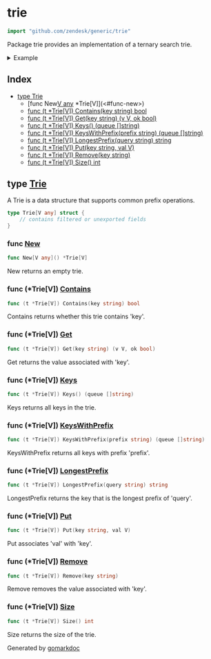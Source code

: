 <!-- Code generated by gomarkdoc. DO NOT EDIT -->

# trie

```go
import "github.com/zendesk/generic/trie"
```

Package trie provides an implementation of a ternary search trie\.

<details><summary>Example</summary>
<p>

```go
package main

import (
	"fmt"
	"github.com/zendesk/generic/trie"
)

func main() {
	tr := trie.New[int]()
	tr.Put("foo", 1)
	tr.Put("fo", 2)
	tr.Put("bar", 3)

	fmt.Println(tr.Contains("f"))
	fmt.Println(tr.KeysWithPrefix(""))
	fmt.Println(tr.KeysWithPrefix("f"))
}
```

#### Output

```
false
[bar fo foo]
[fo foo]
```

</p>
</details>

## Index

- [type Trie](<#type-trie>)
  - [func New[V any]() *Trie[V]](<#func-new>)
  - [func (t *Trie[V]) Contains(key string) bool](<#func-triev-contains>)
  - [func (t *Trie[V]) Get(key string) (v V, ok bool)](<#func-triev-get>)
  - [func (t *Trie[V]) Keys() (queue []string)](<#func-triev-keys>)
  - [func (t *Trie[V]) KeysWithPrefix(prefix string) (queue []string)](<#func-triev-keyswithprefix>)
  - [func (t *Trie[V]) LongestPrefix(query string) string](<#func-triev-longestprefix>)
  - [func (t *Trie[V]) Put(key string, val V)](<#func-triev-put>)
  - [func (t *Trie[V]) Remove(key string)](<#func-triev-remove>)
  - [func (t *Trie[V]) Size() int](<#func-triev-size>)


## type [Trie](<https://github.com/zendesk/generic/blob/master/trie/trie.go#L9-L12>)

A Trie is a data structure that supports common prefix operations\.

```go
type Trie[V any] struct {
    // contains filtered or unexported fields
}
```

### func [New](<https://github.com/zendesk/generic/blob/master/trie/trie.go#L22>)

```go
func New[V any]() *Trie[V]
```

New returns an empty trie\.

### func \(\*Trie\[V\]\) [Contains](<https://github.com/zendesk/generic/blob/master/trie/trie.go#L32>)

```go
func (t *Trie[V]) Contains(key string) bool
```

Contains returns whether this trie contains 'key'\.

### func \(\*Trie\[V\]\) [Get](<https://github.com/zendesk/generic/blob/master/trie/trie.go#L41>)

```go
func (t *Trie[V]) Get(key string) (v V, ok bool)
```

Get returns the value associated with 'key'\.

### func \(\*Trie\[V\]\) [Keys](<https://github.com/zendesk/generic/blob/master/trie/trie.go#L136>)

```go
func (t *Trie[V]) Keys() (queue []string)
```

Keys returns all keys in the trie\.

### func \(\*Trie\[V\]\) [KeysWithPrefix](<https://github.com/zendesk/generic/blob/master/trie/trie.go#L141>)

```go
func (t *Trie[V]) KeysWithPrefix(prefix string) (queue []string)
```

KeysWithPrefix returns all keys with prefix 'prefix'\.

### func \(\*Trie\[V\]\) [LongestPrefix](<https://github.com/zendesk/generic/blob/master/trie/trie.go#L111>)

```go
func (t *Trie[V]) LongestPrefix(query string) string
```

LongestPrefix returns the key that is the longest prefix of 'query'\.

### func \(\*Trie\[V\]\) [Put](<https://github.com/zendesk/generic/blob/master/trie/trie.go#L69>)

```go
func (t *Trie[V]) Put(key string, val V)
```

Put associates 'val' with 'key'\.

### func \(\*Trie\[V\]\) [Remove](<https://github.com/zendesk/generic/blob/master/trie/trie.go#L80>)

```go
func (t *Trie[V]) Remove(key string)
```

Remove removes the value associated with 'key'\.

### func \(\*Trie\[V\]\) [Size](<https://github.com/zendesk/generic/blob/master/trie/trie.go#L27>)

```go
func (t *Trie[V]) Size() int
```

Size returns the size of the trie\.



Generated by [gomarkdoc](<https://github.com/princjef/gomarkdoc>)
